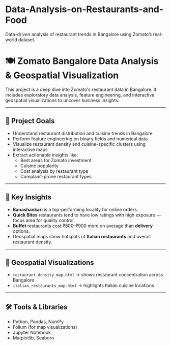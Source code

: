 # Data-Analysis-on-Restaurants-and-Food
Data-driven analysis of restaurant trends in Bangalore using Zomato’s real-world dataset.


# 🍽️ Zomato Bangalore Data Analysis & Geospatial Visualization

This project is a deep dive into Zomato's restaurant data in Bangalore. It includes exploratory data analysis, feature engineering, and interactive geospatial visualizations to uncover business insights.

---

## 🚀 Project Goals

- Understand restaurant distribution and cuisine trends in Bangalore
- Perform feature engineering on binary fields and numerical data
- Visualize restaurant density and cuisine-specific clusters using interactive maps
- Extract actionable insights like:
  - Best areas for Zomato investment
  - Cuisine popularity
  - Cost analysis by restaurant type
  - Complaint-prone restaurant types

---

## 🧠 Key Insights

- **Banashankari** is a top-performing locality for online orders.
- **Quick Bites** restaurants tend to have low ratings with high exposure — focus area for quality control.
- **Buffet** restaurants cost ₹800–₹900 more on average than **delivery** options.
- Geospatial maps show hotspots of **Italian restaurants** and overall restaurant density.

---

## 📍 Geospatial Visualizations

- `restaurant_density_map.html` → shows restaurant concentration across Bangalore
- `italian_restaurants_map.html` → highlights Italian cuisine locations

---

## 🛠️ Tools & Libraries

- Python, Pandas, NumPy
- Folium (for map visualizations)
- Jupyter Notebook
- Matplotlib, Seaborn
